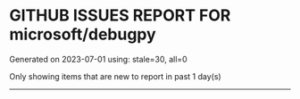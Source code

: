 
# GITHUB ISSUES REPORT FOR microsoft/debugpy


Generated on 2023-07-01 using: stale=30, all=0


Only showing items that are new to report in past 1 day(s)


---
